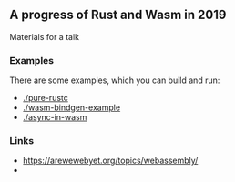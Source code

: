 ## A progress of Rust and Wasm in 2019

Materials for a talk

### Examples

There are some examples, which you can build and run:
- [./pure-rustc](./pure-rustc)
- [./wasm-bindgen-example](./wasm-bindgen-example)
- [./async-in-wasm](./async-in-wasm)

### Links

- https://arewewebyet.org/topics/webassembly/
- 
